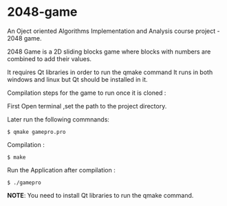 # 2048-game

An Oject oriented Algorithms Implementation and Analysis course project - 2048 game.

2048 Game is a 2D sliding blocks game where blocks with numbers are combined to add their values.

It requires Qt libraries in order to run the qmake command It runs in both windows and linux but Qt should be installed in it. 

Compilation steps for the game to run once it is cloned :

First Open terminal ,set the path to the project directory.

Later run the following commnands:
```
$ qmake gamepro.pro
```
Compilation :
```
$ make
```
Run the Application after compilation :
```
$ ./gamepro
```
**NOTE**:
     You need to install Qt libraries to run the qmake command.
